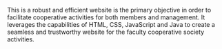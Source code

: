 This is a robust and efficient website is the primary objective in order to facilitate cooperative activities for both members and management. It leverages the capabilities of HTML, CSS, JavaScript and Java to create a seamless and trustworthy website for the faculty cooperative society activities.
